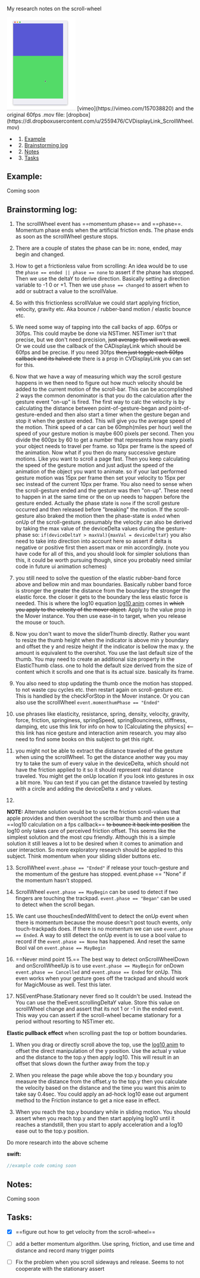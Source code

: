 My research notes on the scroll-wheel<!--more-->

<img width="185" alt="img" src="https://raw.githubusercontent.com/stylekit/img/master/CVDisplayLink_ScrollWheel.mov.gif">  
[vimeo](https://vimeo.com/157038820) and the original 60fps .mov file: [dropbox](https://dl.dropboxusercontent.com/u/2559476/CVDisplayLink_ScrollWheel.mov) 

- 1. [Example](#example) 
- 2. [Brainstorming log](#brainstorming-log)
- 2. [Notes](#notes) 
- 3. [Tasks](#tasks) 

## Example:
Coming soon

## Brainstorming log:
1. The scrollWheel event has ==momentum phase== and ==phase==. Momentum phase ends when the artificial friction ends. The phase ends as soon as the scrollWheel gesture stops. 

2. There are a couple of states the phase can be in: none, ended, may begin and changed. 

3. How to get a frictionless value from scrolling: An idea would be to use the `phase == ended || phase == none` to assert if the phase has stopped. Then we use the deltaY to derive direction. Basically setting a direction variable to -1 0 or +1. Then we use `phase == changed` to assert when to add or subtract a value to the scrollValue. 

4. So with this frictionless scrollValue we could start applying friction, velocity, gravity etc. Aka bounce / rubber-band motion / elastic bounce etc. 

5. We need some way of tapping into the call backs of app. 60fps or 30fps. This could maybe be done via NSTimer. NSTimer isn't that precise, but we don't need precision, ~~just average fps will work as well~~. Or we could use the callback of the CADisplayLink which should be 60fps and be precise. If you need 30fps ~~then just toggle each 60fps callback and its halved etc~~ there is a prop in CVDisplayLink you can set for this. 

6. Now that we have a way of measuring which way the scroll gesture happens in we then need to figure out how much velocity should be added to the current motion of the scroll-bar. This can be accomplished 2 ways the common denominator is that you do the calculation after the gesture event "on-up" is fired. The first way to calc the velocity is by calculating the distance between point-of-gesture-began and point-of-gesture-ended and then also start a timer when the gesture began and stop it when the gesture ended. This will give you the average speed of the motion. Think speed of a car can be 60mph(miles per hour) well the speed of your gesture motion is maybe 600 pixels per second. Then you divide the 600px by 60 to get a number that represents how many pixels your object needs to travel per frame. so 10px per frame is the speed of the animation. Now what if you then do many successive gesture motions. Like you want to scroll a page fast. Then you keep calculating the speed of the gesture motion and just adjust the speed of the animation of the object you want to animate. so if your last performed gesture motion was 15px per frame then set your velocity to 15px per sec instead of the current 10px per frame. You also need to sense when the scroll-gesture ended and the gesture was then "on-up". These need to happen in at the same time or the on up needs to happen before the gesture ended. Actually the phase state is `none` if the scroll gesture occurred and then released before "breaking" the motion. If the scroll-gesture also braked the motion then the phase-state is `ended` when onUp of the scroll-gesture. presumably the velocity can also be derived by taking the max value of the deviceDelta values during the gesture-phase so: `if(deviceDeltaY > maxVal){maxVal = deviceDeltaY}` you also need to take into direction into account here so assert if delta is negative or positive first then assert max or min accordingly. (note you have code for all of this, and you should look for simpler solutions than this, it could be worth pursuing though, since you probably need similar code in future ui animation schemes)

7. you still need to solve the question of the elastic rubber-band force above and bellow min and max boundaries. Basically rubber band force is stronger the greater the distance from the boundary the stronger the elastic force. the closer it gets to the boundary the less elastic force is needed. This is where the log10 equation [log10 anim] comes in ~~which you apply to the velocity of the mover object.~~ Apply to the value prop in the Mover instance. You then use ease-in to target, when you release the mouse or touch.  

8. Now you don't want to move the sliderThumb directly. Rather you want to resize the thumb height when the indicator is above min y boundary and offset the y and resize height if the indicator is bellow the max y. the amount is equivalent to the overshot. You use the last default size of the thumb. You may need to create an additional size property in  the ElasticThumb class. one to hold the default size derived from the size of content which it scrolls and one that is its actual size. basically its frame. 

9. You also need to stop updating the thumb once the motion has stopped. to not waste cpu cycles etc. then restart again on scroll-gesture etc. This is handled by the checkForStop in the Mover instance. Or you can also use the scrollWheel `event.momenthumPhase == "Ended"`

10. use phrases like elasticity, resistance, spring, density, velocity, gravity, force, friction, springiness, springSpeed, springBounciness, stiffness, damping, etc use this link for info on how to [Calculating the physics] <--this link has nice gesture and interaction anim research. you may also need to find some books on this subject to get this right.

11. you might not be able to extract the distance traveled of the gesture when using the scrollWheel. To get the distance another way you may try to take the sum of every value in the deviceDelta, which should not have the friction applied to it so it should represent real distance traveled. You might get the onUp location if you look into gestures in osx a bit more. You can test if you can get the distance traveled by testing with a circle and adding the deviceDelta x and y values.

12. 
**NOTE:** Alternate solution would be to use the friction scroll-values that apple provides and then overshoot the scrollbar thumb and then use a ==log10 calculation on a fps callback== ~~to bounce it back into position~~ the log10 only takes care of perceived friction offset. This seems like the simplest solution and the most cpu friendly. Although this is a simple solution it still leaves a  lot to be desired when it comes to animation and user interaction. So more exploratory research should be applied to this subject. Think momentum when your sliding slider buttons etc. 

13. ScrollWheel `event.phase == "Ended"` if release your touch-gesture and the momentum of the gesture has stopped. event.phase == "None" if the momentum hasn't stopped. 

14. ScrollWheel `event.phase == MayBegin` can be used to detect if two fingers are touching the trackpad. `event.phase == "Began"` can be used to detect when the scroll began. 

15. We cant use thouchesEndedWithEvent to detect the onUp event when there is momentum because the mouse doesn't post touch events, only touch-trackpads does. If there is no momentum we can use `event.phase == Ended`. A way to still detect the onUp event is to use a bool value to record if the `event.phase == None` has happened. And reset the same Bool val on `event.phase == MayBegin`

16. ==Never mind point 15.== The best way to detect onScrollWheelDown and onScrollWheelUp is to use `event.phase == MayBegin` for onDown `event.phase == Cancelled` and `event.phase == Ended` for onUp. This even works when your gesture goes off the trackpad and should work for MagicMouse as well. Test this later.

17. NSEventPhase.Stationary never fired so It couldn't be used. Instead the You can use the theEvent.scrollingDeltaY value. Store this value on scrollWheel change and assert that its not 1 or -1 in the ended event. This way you can assert if the scroll-wheel became stationary for a period without resorting to NSTimer etc. 

**Elastic pullback effect** when scrolling past the top or bottom boundaries.

1. When you drag or directly scroll above the top, use the [log10 anim] to offset the direct manipulation of the y position. Use the actual y value and the distance to the top.y then apply log10. This will result in an offset that slows down the further away from the top.y

2. When you release the page while above the top.y boundary you measure the distance from the offset.y to the top.y then you calculate the velocity based on the distance and the time you want this anim to take say 0.4sec. You could apply an ad-hock log10 ease out argument method to the Friction instance to get a nice ease in effect. 

3. When you reach the top.y boundary while in sliding motion. You should assert when you reach top.y and then start applying log10 until it reaches a standstill, then you start  to apply acceleration and a log10 ease out to the top.y position. 

Do more research into the above scheme

**swift:**  
  
```swift
//example code coming soon
```

## Notes:
Coming soon

## Tasks:
- [x] ==figure out how to get velocity from the scroll-wheel==
- [ ] add a better momentum algorithm. Use spring, friction, and use time and distance and record many trigger points
- [ ] Fix the problem when you scroll sideways and release. Seems to not cooperate with the stationary assert



<!--Links, this section wont be visible to the readers-->
[log10 anim]:https://medium.com/thoughts-on-thoughts/recreating-apple-s-rubber-band-effect-in-swift-dbf981b40f35#.tpbvwo1wi